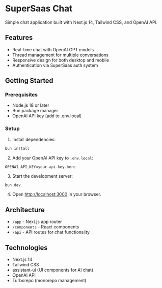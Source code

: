# SuperSaas Chat

Simple chat application built with Next.js 14, Tailwind CSS, and OpenAI API.

## Features

- Real-time chat with OpenAI GPT models
- Thread management for multiple conversations
- Responsive design for both desktop and mobile
- Authentication via SuperSaas auth system

## Getting Started

### Prerequisites

- Node.js 18 or later
- Bun package manager
- OpenAI API key (add to .env.local)

### Setup

1. Install dependencies:
```bash
bun install
```

2. Add your OpenAI API key to `.env.local`:
```
OPENAI_API_KEY=your-api-key-here
```

3. Start the development server:
```bash
bun dev
```

4. Open [http://localhost:3000](http://localhost:3000) in your browser.

## Architecture

- `/app` - Next.js app router
- `/components` - React components
- `/api` - API routes for chat functionality

## Technologies

- Next.js 14
- Tailwind CSS
- assistant-ui (UI components for AI chat)
- OpenAI API
- Turborepo (monorepo management) 